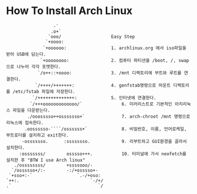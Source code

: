 How To Install Arch Linux
=========================

                      -` 				
                     .o+` 				
                    `ooo/  					Easy Step
                   `+oooo:				
                  `+oooooo:					1. archlinux.org 에서 iso파일을 받아 USB에 담는다. 
                 `+oooooooo:				2. 컴퓨터 파티션을 /boot, /, swap으로 나누어 각각 포맷한다. 	
                `/o++::+oooo:				3. /mnt 디렉토리에 부트와 루트를 연결한다.	
               `/++++/+++++++:				4. genfstab명령으로 마운트 디렉토리를 /etc/fstab 파일에 저장한다. 
              `/++++++++++++++:				5. 인터넷에 연결한다. 
             `/+++ooooooooooooo/`				6. 미러리스트로 기본적인 아치리눅스 파일을 다운받는다. 		
            ./ooosssso++osssssso+`				7. arch-chroot /mnt 명령으로 리눅스에 접속한다.  
           .oossssso-````/ossssss+`				8. 비밀번호, 이름, 언어로케일, 부트로더를 설치하고 exit한다.   
          -osssssso.      :ssssssso.			9. 리부트하고 GUI환경을 골라서 설치한다.  
         :osssssss/        osssso+++.			10. 터미널에 가서 neofetch를 설치한 후 "BTW I use Arch linux"   
       ./ossssssss/        +ssssooo/-   
      `/ossssso+/:-        -:/+osssso+-  
     `+sso+:-`                 `.-/+oso:  
    `++:.                           `-/+/  
    .`                                 `/












